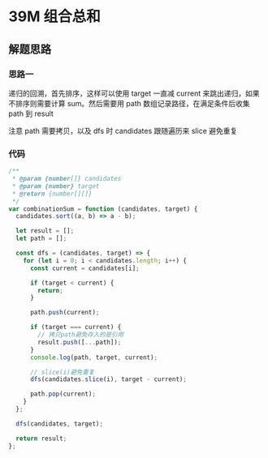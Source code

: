 # 39M 组合总和

## 解题思路

### 思路一

递归的回溯，首先排序，这样可以使用 target 一直减 current 来跳出递归，如果不排序则需要计算 sum。然后需要用 path 数组记录路径，在满足条件后收集 path 到 result

注意 path 需要拷贝，以及 dfs 时 candidates 跟随遍历来 slice 避免重复

### 代码

```js
/**
 * @param {number[]} candidates
 * @param {number} target
 * @return {number[][]}
 */
var combinationSum = function (candidates, target) {
  candidates.sort((a, b) => a - b);

  let result = [];
  let path = [];

  const dfs = (candidates, target) => {
    for (let i = 0; i < candidates.length; i++) {
      const current = candidates[i];

      if (target < current) {
        return;
      }

      path.push(current);

      if (target === current) {
        // 拷贝path避免存入的是引用
        result.push([...path]);
      }
      console.log(path, target, current);

      // slice(i)避免重复
      dfs(candidates.slice(i), target - current);

      path.pop(current);
    }
  };

  dfs(candidates, target);

  return result;
};
```
